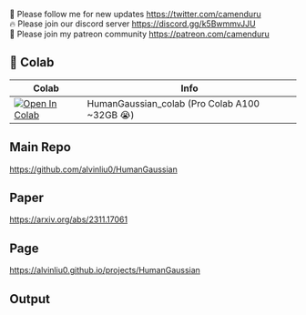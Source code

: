 🐣 Please follow me for new updates https://twitter.com/camenduru <br />
🔥 Please join our discord server https://discord.gg/k5BwmmvJJU <br />
🥳 Please join my patreon community https://patreon.com/camenduru <br />

## 🦒 Colab

| Colab | Info
| --- | --- |
[![Open In Colab](https://colab.research.google.com/assets/colab-badge.svg)](https://colab.research.google.com/github/camenduru/HumanGaussian-colab/blob/main/HumanGaussian_colab.ipynb) | HumanGaussian_colab (Pro Colab A100 ~32GB 😭)

## Main Repo
https://github.com/alvinliu0/HumanGaussian

## Paper
https://arxiv.org/abs/2311.17061

## Page
https://alvinliu0.github.io/projects/HumanGaussian

## Output

